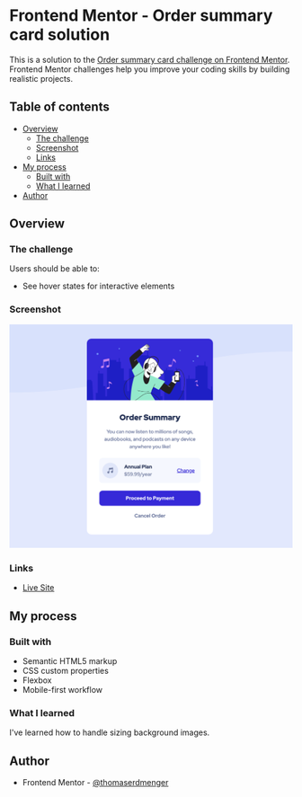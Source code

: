 # Frontend Mentor - Order summary card solution

This is a solution to the [Order summary card challenge on Frontend Mentor](https://www.frontendmentor.io/challenges/order-summary-component-QlPmajDUj). Frontend Mentor challenges help you improve your coding skills by building realistic projects.

## Table of contents

- [Overview](#overview)
  - [The challenge](#the-challenge)
  - [Screenshot](#screenshot)
  - [Links](#links)
- [My process](#my-process)
  - [Built with](#built-with)
  - [What I learned](#what-i-learned)
- [Author](#author)

## Overview

### The challenge

Users should be able to:

- See hover states for interactive elements

### Screenshot

![](./images/screenshot.png)

### Links

- [Live Site](https://thomaserdmenger.github.io/OrderSummaryComponent/)

## My process

### Built with

- Semantic HTML5 markup
- CSS custom properties
- Flexbox
- Mobile-first workflow

### What I learned

I've learned how to handle sizing background images.

## Author

- Frontend Mentor - [@thomaserdmenger](https://www.frontendmentor.io/profile/thomaserdmenger)
